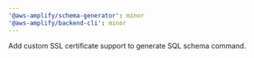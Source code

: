 ```yaml
---
'@aws-amplify/schema-generator': minor
'@aws-amplify/backend-cli': minor
---
```


Add custom SSL certificate support to generate SQL schema command.
